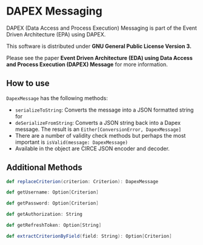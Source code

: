 # DAPEX Messaging
DAPEX (Data Access and Process Execution) Messaging is part of the Event Driven Architecture (EPA) using DAPEX. 

This software is distributed under **GNU General Public License Version 3.**

Please see the paper **Event Driven Architecture (EDA) using Data Access and Process Execution (DAPEX) Message** for more 
information.

## How to use

`DapexMessage` has the following methods:

* `serializeToString`: Converts the message into a JSON formatted string for
* `deSerializeFromString`: Converts a JSON string back into a Dapex message. The result is an `Either[ConversionError, DapexMessage]`
* There are a number of validity check methods but perhaps the most important is `isValid(message: DapexMessage)`
* Available in the object are CIRCE JSON encoder and decoder.

## Additional Methods

```scala
def replaceCriterion(criterion: Criterion): DapexMessage

def getUsername: Option[Criterion]

def getPassword: Option[Criterion]

def getAuthorization: String

def getRefreshToken: Option[String]

def extractCriterionByField(field: String): Option[Criterion]
```

